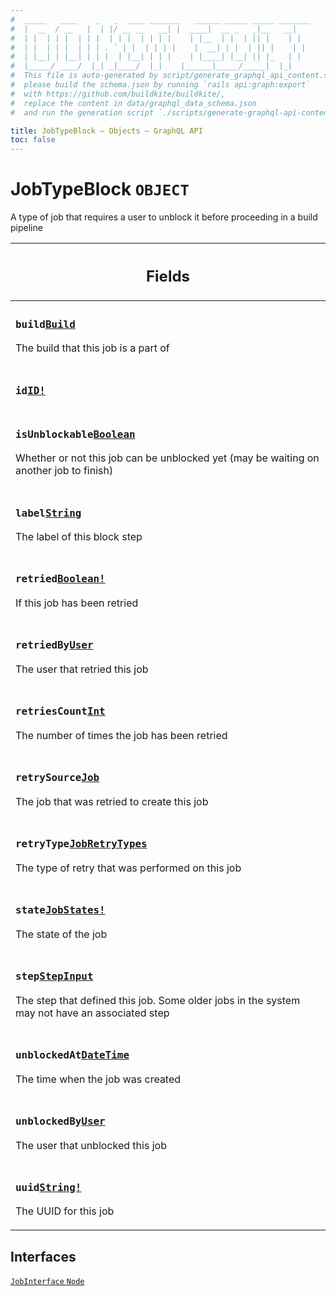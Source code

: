 ```yaml
---
#  _____   ____    _   _  ____ _______   ______ _____ _____ _______
#  |  __  / __   |  | |/ __ __   __| |  ____|  __ _   _|__   __|
#  | |  | | |  | | |  | | |  | | | |    | |__  | |  | || |    | |
#  | |  | | |  | | | . ` | |  | | | |    |  __| | |  | || |    | |
#  | |__| | |__| | | |  | |__| | | |    | |____| |__| || |_   | |
#  |_____/ ____/  |_| _|____/  |_|    |______|_____/_____|  |_|
#  This file is auto-generated by script/generate_graphql_api_content.sh,
#  please build the schema.json by running `rails api:graph:export`
#  with https://github.com/buildkite/buildkite/,
#  replace the content in data/graphql_data_schema.json
#  and run the generation script `./scripts/generate-graphql-api-content.sh`.

title: JobTypeBlock – Objects – GraphQL API
toc: false
---
```

<!-- vale off -->
<h1 class="has-pills" data-algolia-exclude>
  JobTypeBlock
  <span class="pill pill--object pill--normal-case pill--large"><code>OBJECT</code></span>
</h1>
<!-- vale on -->


A type of job that requires a user to unblock it before proceeding in a build pipeline

<table class="responsive-table responsive-table--single-column-rows">
  <thead>
    <th>
      <h2 data-algolia-exclude>Fields</h2>
    </th>
  </thead>
  <tbody>
    <tr><td><h3 class="is-small has-pills"><code>build</code><a href="/docs/apis/graphql/schemas/object/build" class="pill pill--object pill--normal-case pill--medium" title="Go to OBJECT Build"><code>Build</code></a></h3><p>The build that this job is a part of</p></td></tr><tr><td><h3 class="is-small has-pills"><code>id</code><a href="/docs/apis/graphql/schemas/scalar/id" class="pill pill--scalar pill--normal-case pill--medium" title="Go to SCALAR ID"><code>ID!</code></a></h3></td></tr><tr><td><h3 class="is-small has-pills"><code>isUnblockable</code><a href="/docs/apis/graphql/schemas/scalar/boolean" class="pill pill--scalar pill--normal-case pill--medium" title="Go to SCALAR Boolean"><code>Boolean</code></a></h3><p>Whether or not this job can be unblocked yet (may be waiting on another job to finish)</p></td></tr><tr><td><h3 class="is-small has-pills"><code>label</code><a href="/docs/apis/graphql/schemas/scalar/string" class="pill pill--scalar pill--normal-case pill--medium" title="Go to SCALAR String"><code>String</code></a></h3><p>The label of this block step</p></td></tr><tr><td><h3 class="is-small has-pills"><code>retried</code><a href="/docs/apis/graphql/schemas/scalar/boolean" class="pill pill--scalar pill--normal-case pill--medium" title="Go to SCALAR Boolean"><code>Boolean!</code></a></h3><p>If this job has been retried</p></td></tr><tr><td><h3 class="is-small has-pills"><code>retriedBy</code><a href="/docs/apis/graphql/schemas/object/user" class="pill pill--object pill--normal-case pill--medium" title="Go to OBJECT User"><code>User</code></a></h3><p>The user that retried this job</p></td></tr><tr><td><h3 class="is-small has-pills"><code>retriesCount</code><a href="/docs/apis/graphql/schemas/scalar/int" class="pill pill--scalar pill--normal-case pill--medium" title="Go to SCALAR Int"><code>Int</code></a></h3><p>The number of times the job has been retried</p></td></tr><tr><td><h3 class="is-small has-pills"><code>retrySource</code><a href="/docs/apis/graphql/schemas/union/job" class="pill pill--union pill--normal-case pill--medium" title="Go to UNION Job"><code>Job</code></a></h3><p>The job that was retried to create this job</p></td></tr><tr><td><h3 class="is-small has-pills"><code>retryType</code><a href="/docs/apis/graphql/schemas/enum/jobretrytypes" class="pill pill--enum pill--normal-case pill--medium" title="Go to ENUM JobRetryTypes"><code>JobRetryTypes</code></a></h3><p>The type of retry that was performed on this job</p></td></tr><tr><td><h3 class="is-small has-pills"><code>state</code><a href="/docs/apis/graphql/schemas/enum/jobstates" class="pill pill--enum pill--normal-case pill--medium" title="Go to ENUM JobStates"><code>JobStates!</code></a></h3><p>The state of the job</p></td></tr><tr><td><h3 class="is-small has-pills"><code>step</code><a href="/docs/apis/graphql/schemas/object/stepinput" class="pill pill--object pill--normal-case pill--medium" title="Go to OBJECT StepInput"><code>StepInput</code></a></h3><p>The step that defined this job. Some older jobs in the system may not have an associated step</p></td></tr><tr><td><h3 class="is-small has-pills"><code>unblockedAt</code><a href="/docs/apis/graphql/schemas/scalar/datetime" class="pill pill--scalar pill--normal-case pill--medium" title="Go to SCALAR DateTime"><code>DateTime</code></a></h3><p>The time when the job was created</p></td></tr><tr><td><h3 class="is-small has-pills"><code>unblockedBy</code><a href="/docs/apis/graphql/schemas/object/user" class="pill pill--object pill--normal-case pill--medium" title="Go to OBJECT User"><code>User</code></a></h3><p>The user that unblocked this job</p></td></tr><tr><td><h3 class="is-small has-pills"><code>uuid</code><a href="/docs/apis/graphql/schemas/scalar/string" class="pill pill--scalar pill--normal-case pill--medium" title="Go to SCALAR String"><code>String!</code></a></h3><p>The UUID for this job</p></td></tr>
  </tbody>
</table>




<h2 data-algolia-exclude>Interfaces</h2>
<div>
  <a href="/docs/apis/graphql/schemas/interface/jobinterface" class="pill pill--interface pill--normal-case pill--large" title="Go to INTERFACE JobInterface">
  <code>JobInterface</code>
</a>
<a href="/docs/apis/graphql/schemas/interface/node" class="pill pill--interface pill--normal-case pill--large" title="Go to INTERFACE Node">
  <code>Node</code>
</a>

</div>
